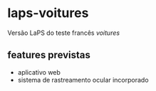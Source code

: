# laps-voitures
Versão LaPS do teste francês *voitures*

## features previstas
- aplicativo web
- sistema de rastreamento ocular incorporado
